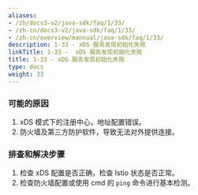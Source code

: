 ```yaml
---
aliases:
- /zh/docs3-v2/java-sdk/faq/1/33/
- /zh-cn/docs3-v2/java-sdk/faq/1/33/
- /zh-cn/overview/mannual/java-sdk/faq/1/33/
description: 1-33 - xDS 服务发现初始化失败
linkTitle: 1-33 -  xDS 服务发现初始化失败
title: 1-33 - xDS 服务发现初始化失败
type: docs
weight: 33
---
```







### 可能的原因

1. xDS 模式下的注册中心，地址配置错误。
2. 防火墙及第三方防护软件，导致无法对外提供连接。

### 排查和解决步骤

1. 检查 xDS 配置是否正确，检查 Istio 状态是否正常。
2. 检查防火墙配置或使用 cmd 的 `ping` 命令进行基本检测。
